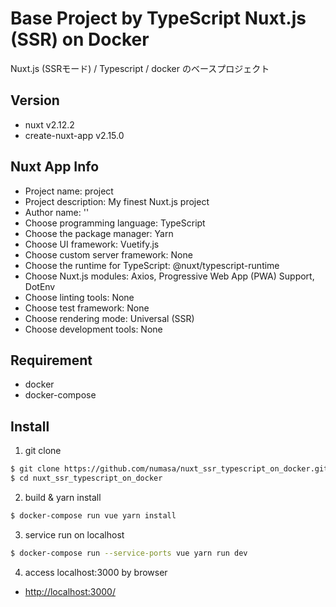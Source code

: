 # Base Project by TypeScript Nuxt.js (SSR) on Docker
Nuxt.js (SSRモード) / Typescript / docker のベースプロジェクト

## Version
- nuxt v2.12.2
- create-nuxt-app v2.15.0

## Nuxt App Info
- Project name: project
- Project description: My finest Nuxt.js project
- Author name: ''
- Choose programming language: TypeScript
- Choose the package manager: Yarn
- Choose UI framework: Vuetify.js
- Choose custom server framework: None
- Choose the runtime for TypeScript: @nuxt/typescript-runtime
- Choose Nuxt.js modules: Axios, Progressive Web App (PWA) Support, DotEnv
- Choose linting tools: None
- Choose test framework: None
- Choose rendering mode: Universal (SSR)
- Choose development tools: None

## Requirement
- docker
- docker-compose

## Install
1. git clone
```bash
$ git clone https://github.com/numasa/nuxt_ssr_typescript_on_docker.git
$ cd nuxt_ssr_typescript_on_docker
```

2. build & yarn install
```bash
$ docker-compose run vue yarn install
```

3. service run on localhost
```bash
$ docker-compose run --service-ports vue yarn run dev
```

4. access localhost:3000 by browser
- [http://localhost:3000/](http://localhost:3000/)
